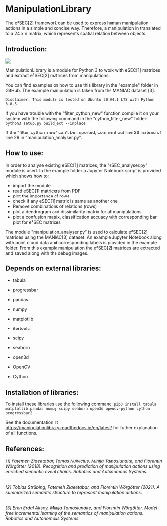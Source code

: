 # ManipulationLibrary

The e²SEC[2] framework can be used to express human manipulation actions in a simple and concise way. Therefore, a manipulation in translated to a 24 x n matrix, which represents spatial relation between objects. 

Introduction:
-------------
[![](https://img.shields.io/badge/docs-blue.svg)](https://manipulationlibrary.readthedocs.io/en/latest/)

ManipulationLibrary is a module for Python 3 to work with eSEC[1] matrices and extract e²SEC[2] matrices from manipulations. 

You can find examples on how to use this library in the "example" folder in GitHub. The example manipulation is taken from the MANIAC dataset [3].

	Disclaimer: This module is tested on Ubuntu 20.04.1 LTS with Python 3.8.5

If you have trouble with the "filter_cython_new" function compile it on your system
with the following command in the "cython_filter_new" folder: ``python3 setup.py build_ext --inplace``

If the "filter_cython_new" can't be imported, comment out line 28 instead of line 29 in "manipulation_analyser.py".

How to use:
-----------

In order to analyse existing eSEC[1] matrices, the "eSEC_analyser.py" module is used. In the example folder a Jupyter Notebook script is provided which shows how to:
* import the module
* read eSEC[1] matricers from PDF
* plot the importance of rows
* check if any eSEC[1] matrix is same as another one
* Remove combinations of relations (rows)
* plot a dendrogram and dissimilarity matrix for all manipulations
* plot a confusion matrix, classification accuacy with corresponding bar plot for e²SEC matrices

The module "manipulation_analyser.py" is used to calculate e²SEC[2] matrices using the MANIAC[3] dataset. An example Jupyter Notebook along with point cloud data and corresponding labels is provided in the example folder. From this example manipulation the e²SEC[2] matrices are extracted and saved along with the debug images.

Depends on external libraries:
------------------------------

* tabula

* progressbar

* pandas

* numpy

* matplotlib

* itertools

* scipy

* seaborn

* open3d

* OpenCV

* Cython

Installation of libraries:
--------------------------

To install these libraries use the following command:
	``pip3 install tabula matplotlib pandas numpy scipy seaborn open3d opencv-python cython progressbar2``

See the documentation at https://manipulationlibrary.readthedocs.io/en/latest/ for futher explanation of all functions.

References:
-----------

###### [1] Fatemeh Ziaeetabar, Tomas Kulvicius, Minija Tamosiunaite, and Florentin Wörgötter (2018). Recognition and prediction of manipulation actions using enriched semantic event chains. Robotics and Autonomous Systems.
###### [2] Tobias Strübing, Fatemeh Ziaeetabar, and Florentin Wörgötter (2021). A summarized semantic structure to represent manipulation actions.
###### [3] Eren Erdal Aksoy, Minija Tamosiunaite, and Florentin Wörgötter. Model-free incremental learning of the semantics of manipulation actions. Robotics and Autonomous Systems.
